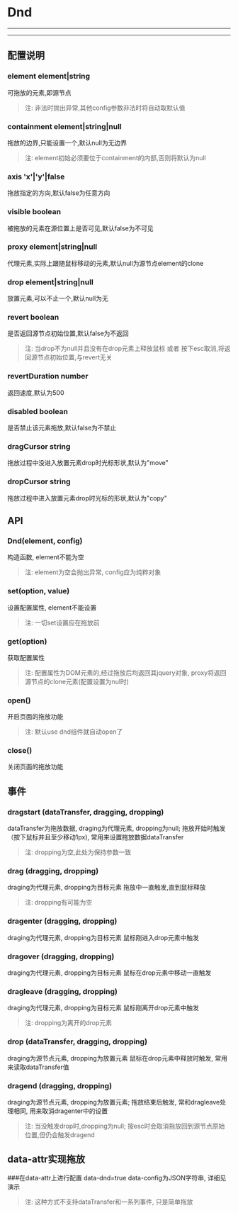 # Dnd

---



---

## 配置说明

### element    element|string
可拖放的元素,即源节点
>注: 非法时抛出异常,其他config参数非法时将自动取默认值

### containment    element|string|null
拖放的边界,只能设置一个,默认null为无边界 
>注: element初始必须要位于containment的内部,否则将默认为null

### axis   'x'|'y'|false
拖放指定的方向,默认false为任意方向

### visible    boolean
被拖放的元素在源位置上是否可见,默认false为不可见

### proxy    element|string|null
代理元素,实际上跟随鼠标移动的元素,默认null为源节点element的clone

### drop    element|string|null
放置元素,可以不止一个,默认null为无

### revert    boolean
是否返回源节点初始位置,默认false为不返回
>注: 当drop不为null并且没有在drop元素上释放鼠标 或者 按下esc取消,将返回源节点初始位置,与revert无关

### revertDuration    number
返回速度,默认为500

### disabled    boolean
是否禁止该元素拖放,默认false为不禁止

### dragCursor    string
拖放过程中没进入放置元素drop时光标形状,默认为"move"

### dropCursor    string
拖放过程中进入放置元素drop时光标的形状,默认为"copy"


## API

### Dnd(element, config)
构造函数, element不能为空
>注: element为空会抛出异常, config应为纯粹对象

### set(option, value)
设置配置属性, element不能设置
>注: 一切set设置应在拖放前

### get(option)
获取配置属性
>注: 配置属性为DOM元素的,经过拖放后均返回其jquery对象, proxy将返回源节点的clone元素(配置设置为nul时)

### open()
开启页面的拖放功能
>注: 默认use dnd组件就自动open了

### close()
关闭页面的拖放功能


## 事件

### dragstart  (dataTransfer, dragging, dropping)
dataTransfer为拖放数据, draging为代理元素, dropping为null; 拖放开始时触发（按下鼠标并且至少移动1px), 常用来设置拖放数据dataTransfer
>注: dropping为空,此处为保持参数一致
	
### drag (dragging, dropping)
draging为代理元素, dropping为目标元素
拖放中一直触发,直到鼠标释放
>注: dropping有可能为空

### dragenter (dragging, dropping)
draging为代理元素, dropping为目标元素
鼠标刚进入drop元素中触发

### dragover (dragging, dropping)
draging为代理元素, dropping为目标元素
鼠标在drop元素中移动一直触发

### dragleave (dragging, dropping)
draging为代理元素, dropping为目标元素
鼠标刚离开drop元素中触发
>注: dropping为离开的drop元素

### drop (dataTransfer, dragging, dropping)
draging为源节点元素, dropping为放置元素
鼠标在drop元素中释放时触发, 常用来读取dataTransfer值

### dragend (dragging, dropping)
draging为源节点元素, dropping为放置元素; 
拖放结束后触发, 常和dragleave处理相同, 用来取消dragenter中的设置
>注: 当没触发drop时,dropping为null; 按esc时会取消拖放回到源节点原始位置,但仍会触发dragend


## data-attr实现拖放

###在data-attr上进行配置
data-dnd=true data-config为JSON字符串, 详细见演示
>注: 这种方式不支持dataTransfer和一系列事件, 只是简单拖放












































